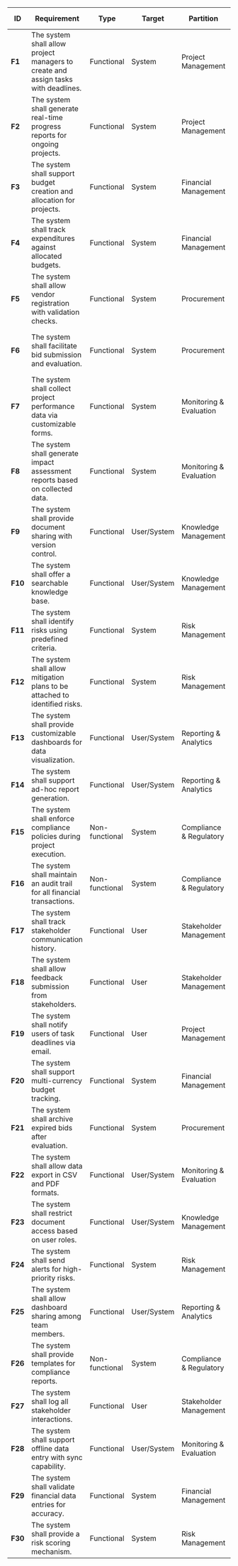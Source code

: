 | **ID**  | **Requirement**                                                                    | **Type**       | **Target**  | **Partition**           | **Origin**       | **Priority** | **Acceptance Criteria**                                        |
| ------- | ---------------------------------------------------------------------------------- | -------------- | ----------- | ----------------------- | ---------------- | ------------ | -------------------------------------------------------------- |
| **F1**  | The system shall allow project managers to create and assign tasks with deadlines. | Functional     | System      | Project Management      | Requirement 1    | High         | Task creation and assignment feature is functional and tested. |
| **F2**  | The system shall generate real-time progress reports for ongoing projects.         | Functional     | System      | Project Management      | Requirement 1    | High         | Reports are generated accurately and in real-time.             |
| **F3**  | The system shall support budget creation and allocation for projects.              | Functional     | System      | Financial Management    | Requirement 2    | High         | Budgets can be created, edited, and allocated without errors.  |
| **F4**  | The system shall track expenditures against allocated budgets.                     | Functional     | System      | Financial Management    | Requirement 2    | High         | Expenditure tracking is accurate and updates in real-time.     |
| **F5**  | The system shall allow vendor registration with validation checks.                 | Functional     | System      | Procurement             | Requirement 3    | Medium       | Vendors can register only after passing validation checks.     |
| **F6**  | The system shall facilitate bid submission and evaluation.                         | Functional     | System      | Procurement             | Requirement 3    | Medium       | Bids can be submitted and evaluated as per defined criteria.   |
| **F7**  | The system shall collect project performance data via customizable forms.          | Functional     | System      | Monitoring & Evaluation | Requirement 4    | High         | Data collection forms are customizable and functional.         |
| **F8**  | The system shall generate impact assessment reports based on collected data.       | Functional     | System      | Monitoring & Evaluation | Requirement 4    | Medium       | Reports are generated with accurate data analysis.             |
| **F9**  | The system shall provide document sharing with version control.                    | Functional     | User/System | Knowledge Management    | Requirement 5    | Medium       | Documents can be shared and version history is maintained.     |
| **F10** | The system shall offer a searchable knowledge base.                                | Functional     | User/System | Knowledge Management    | Requirement 5    | Low          | Search functionality returns relevant results.                 |
| **F11** | The system shall identify risks using predefined criteria.                         | Functional     | System      | Risk Management         | Requirement 6    | High         | Risks are identified and flagged based on criteria.            |
| **F12** | The system shall allow mitigation plans to be attached to identified risks.        | Functional     | System      | Risk Management         | Requirement 6    | Medium       | Mitigation plans can be linked to risks and edited.            |
| **F13** | The system shall provide customizable dashboards for data visualization.           | Functional     | User/System | Reporting & Analytics   | Requirement 7    | High         | Dashboards are customizable and display data correctly.        |
| **F14** | The system shall support ad-hoc report generation.                                 | Functional     | User/System | Reporting & Analytics   | Requirement 7    | Medium       | Reports can be generated on-demand without errors.             |
| **F15** | The system shall enforce compliance policies during project execution.             | Non-functional | System      | Compliance & Regulatory | Requirement 8    | High         | Policy violations are flagged automatically.                   |
| **F16** | The system shall maintain an audit trail for all financial transactions.           | Non-functional | System      | Compliance & Regulatory | Requirement 8    | High         | Audit trails are complete and tamper-proof.                    |
| **F17** | The system shall track stakeholder communication history.                          | Functional     | User        | Stakeholder Management  | Requirement 9    | Medium       | Communication history is logged and retrievable.               |
| **F18** | The system shall allow feedback submission from stakeholders.                      | Functional     | User        | Stakeholder Management  | Requirement 9    | Low          | Feedback can be submitted and stored.                          |
| **F19** | The system shall notify users of task deadlines via email.                         | Functional     | User        | Project Management      | Derived from F1  | Medium       | Notifications are sent 24 hours before the deadline.           |
| **F20** | The system shall support multi-currency budget tracking.                           | Functional     | System      | Financial Management    | Derived from F3  | Medium       | Currency conversion is accurate and up-to-date.                |
| **F21** | The system shall archive expired bids after evaluation.                            | Functional     | System      | Procurement             | Derived from F6  | Low          | Expired bids are moved to archive after 30 days.               |
| **F22** | The system shall allow data export in CSV and PDF formats.                         | Functional     | User/System | Monitoring & Evaluation | Derived from F7  | Medium       | Export functionality works without errors.                     |
| **F23** | The system shall restrict document access based on user roles.                     | Functional     | User/System | Knowledge Management    | Derived from F9  | High         | Role-based access is enforced.                                 |
| **F24** | The system shall send alerts for high-priority risks.                              | Functional     | System      | Risk Management         | Derived from F11 | High         | Alerts are triggered for high-priority risks.                  |
| **F25** | The system shall allow dashboard sharing among team members.                       | Functional     | User/System | Reporting & Analytics   | Derived from F13 | Medium       | Shared dashboards are accessible to authorized users.          |
| **F26** | The system shall provide templates for compliance reports.                         | Non-functional | System      | Compliance & Regulatory | Derived from F15 | Medium       | Templates are available and customizable.                      |
| **F27** | The system shall log all stakeholder interactions.                                 | Functional     | User        | Stakeholder Management  | Derived from F17 | Low          | Interactions are logged with timestamps.                       |
| **F28** | The system shall support offline data entry with sync capability.                  | Functional     | User/System | Monitoring & Evaluation | Derived from F7  | Medium       | Offline data is synced when connectivity is restored.          |
| **F29** | The system shall validate financial data entries for accuracy.                     | Functional     | System      | Financial Management    | Derived from F4  | High         | Data validation prevents incorrect entries.                    |
| **F30** | The system shall provide a risk scoring mechanism.                                 | Functional     | System      | Risk Management         | Derived from F11 | Medium       | Risk scores are calculated and displayed correctly.            |